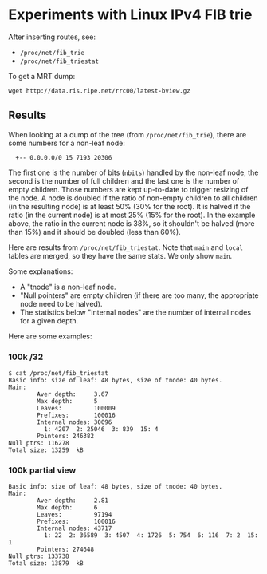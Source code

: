 # Experiments with Linux IPv4 FIB trie

After inserting routes, see:

 - `/proc/net/fib_trie`
 - `/proc/net/fib_triestat`

To get a MRT dump:

    wget http://data.ris.ripe.net/rrc00/latest-bview.gz

## Results

When looking at a dump of the tree (from `/proc/net/fib_trie`), there
are some numbers for a non-leaf node:

      +-- 0.0.0.0/0 15 7193 20306

The first one is the number of bits (`nbits`) handled by the non-leaf
node, the second is the number of full children and the last one is
the number of empty children. Those numbers are kept up-to-date to
trigger resizing of the node. A node is doubled if the ratio of
non-empty children to all children (in the resulting node) is at least
50% (30% for the root). It is halved if the ratio (in the current
node) is at most 25% (15% for the root). In the example above, the
ratio in the current node is 38%, so it shouldn't be halved (more than
15%) and it should be doubled (less than 60%).

Here are results from `/proc/net/fib_triestat`. Note that `main` and
`local` tables are merged, so they have the same stats. We only show
`main`.

Some explanations:

 - A "tnode" is a non-leaf node.
 - "Null pointers" are empty children (if there are too many, the
   appropriate node need to be halved).
 - The statistics below "Internal nodes" are the number of internal
   nodes for a given depth.

Here are some examples:

### 100k /32

    $ cat /proc/net/fib_triestat
    Basic info: size of leaf: 48 bytes, size of tnode: 40 bytes.
    Main:
            Aver depth:     3.67
            Max depth:      5
            Leaves:         100009
            Prefixes:       100016
            Internal nodes: 30096
              1: 4207  2: 25046  3: 839  15: 4
            Pointers: 246382
    Null ptrs: 116278
    Total size: 13259  kB

### 100k partial view

    Basic info: size of leaf: 48 bytes, size of tnode: 40 bytes.
    Main:
            Aver depth:     2.81
            Max depth:      6
            Leaves:         97194
            Prefixes:       100016
            Internal nodes: 43717
              1: 22  2: 36589  3: 4507  4: 1726  5: 754  6: 116  7: 2  15: 1
            Pointers: 274648
    Null ptrs: 133738
    Total size: 13879  kB
